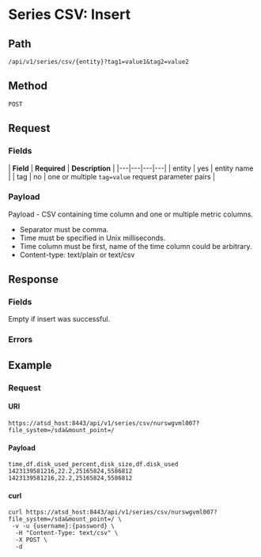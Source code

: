 # Series CSV: Insert
## Path 
```
/api/v1/series/csv/{entity}?tag1=value1&tag2=value2
```
## Method
```
POST 
```
## Request
### Fields
| **Field** | **Required** | **Description**                                   |
|---|---|---|---|
| entity   | yes          | entity name                                       |
| tag      | no           | one or multiple `tag=value` request parameter pairs |
### Payload
Payload - CSV containing time column and one or multiple metric columns.

* Separator must be comma.
* Time must be specified in Unix milliseconds.
* Time column must be first, name of the time column could be arbitrary.
* Content-type: text/plain or text/csv

## Response 
### Fields
Empty if insert was successful.
### Errors

## Example 
### Request 
#### URI
```
https://atsd_host:8443/api/v1/series/csv/nurswgvml007?file_system=/sda&mount_point=/
```
#### Payload
```
time,df.disk_used_percent,disk_size,df.disk_used
1423139581216,22.2,25165824,5586812
1423139581216,22.2,25165824,5586812
```
#### curl
```
curl https://atsd_host:8443/api/v1/series/csv/nurswgvml007?file_system=/sda&mount_point=/ \
 -v -u {username}:{password} \
  -H "Content-Type: text/csv" \
  -X POST \
  -d 
```


